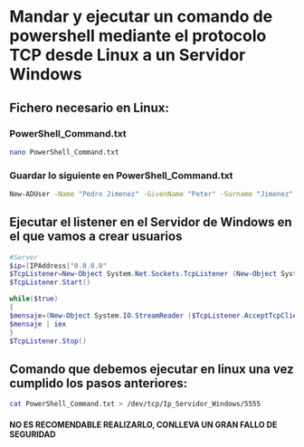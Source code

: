 # Mandar y ejecutar un comando de powershell mediante el protocolo TCP desde Linux a un Servidor Windows
## Fichero necesario en Linux:
  ### PowerShell_Command.txt
  ```Bash 
  nano PowerShell_Command.txt
  ```
  ### Guardar lo siguiente en PowerShell_Command.txt
  ```Bash
  New-ADUser -Name "Pedro Jimenez" -GivenName "Peter" -Surname "Jimenez" -SamAccountName "P.Jimenez" -UserPrincipalName "Pedro.Jimenez@prueba.es" -Path "OU=uo1,DC=Andel,DC=Local" -AccountPassword(Read-Host -AsSecureString "Input Password") -Enabled $true
  ```
## Ejecutar el listener en el Servidor de Windows en el que vamos a crear usuarios
```PowerShell
#Server
$ip=[IPAddress]"0.0.0.0"
$TcpListener=New-Object System.Net.Sockets.TcpListener (New-Object System.Net.IPEndPoint($ip,"5555"))
$TcpListener.Start()

while($true)
{
$mensaje=(New-Object System.IO.StreamReader ($TcpListener.AcceptTcpClient().GetStream())).ReadLine()
$mensaje | iex
}
$TcpListener.Stop()
```
## Comando que debemos ejecutar en linux una vez cumplido los pasos anteriores:
```Bash
cat PowerShell_Command.txt > /dev/tcp/Ip_Servidor_Windows/5555
```
#### NO ES RECOMENDABLE REALIZARLO, CONLLEVA UN GRAN FALLO DE SEGURIDAD
